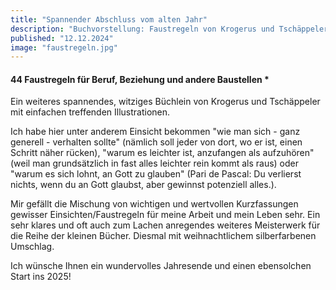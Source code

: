 ```yaml
---
title: "Spannender Abschluss vom alten Jahr"
description: "Buchvorstellung: Faustregeln von Krogerus und Tschäppeler"
published: "12.12.2024"
image: "faustregeln.jpg"
---
```


#### 44 Faustregeln für Beruf, Beziehung und andere Baustellen *

Ein weiteres spannendes, witziges Büchlein von Krogerus und Tschäppeler mit einfachen treffenden Illustrationen.

 Ich habe hier unter anderem Einsicht bekommen "wie man sich - ganz generell - verhalten sollte" (nämlich soll jeder von dort, wo er ist, einen Schritt näher rücken), "warum es leichter ist, anzufangen als aufzuhören" (weil man grundsätzlich in fast alles leichter rein kommt als raus) oder "warum es sich lohnt, an Gott zu glauben" (Pari de Pascal: Du verlierst nichts, wenn du an Gott glaubst, aber gewinnst potenziell alles.).


Mir gefällt die Mischung von wichtigen und wertvollen Kurzfassungen gewisser Einsichten/Faustregeln für meine Arbeit und mein Leben sehr. Ein sehr klares und oft auch zum Lachen anregendes weiteres Meisterwerk für die Reihe der kleinen Bücher. Diesmal mit weihnachtlichem silberfarbenen Umschlag.

Ich wünsche Ihnen ein wundervolles Jahresende und einen ebensolchen Start ins 2025!

